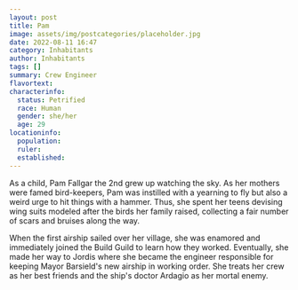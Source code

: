 ```yaml
---
layout: post
title: Pam 
image: assets/img/postcategories/placeholder.jpg
date: 2022-08-11 16:47
category: Inhabitants
author: Inhabitants
tags: []
summary: Crew Engineer
flavortext: 
characterinfo:
  status: Petrified
  race: Human
  gender: she/her
  age: 29
locationinfo:
  population: 
  ruler: 
  established: 
---
```


As a child, Pam Fallgar the 2nd grew up watching the sky. As her mothers were famed bird-keepers, Pam was instilled with a yearning to fly but also a weird urge to hit things with a hammer. Thus, she spent her teens devising wing suits modeled after the birds her family raised, collecting a fair number of scars and bruises along the way. 

When the first airship sailed over her village, she was enamored and immediately joined the Build Guild to learn how they worked. Eventually, she made her way to Jordis where she became the engineer responsible for keeping Mayor Barsield's new airship in working order. She treats her crew as her best friends and the ship's doctor Ardagio as her mortal enemy.